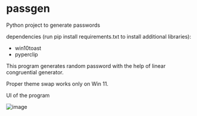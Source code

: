 # passgen
Python project to generate passwords

dependencies (run pip install requirements.txt to install additional libraries): 
- win10toast
- pyperclip

This program generates random password with the help of linear congruential generator.

Proper theme swap works only on Win 11.

UI of the program

![image](https://user-images.githubusercontent.com/37449089/187427995-2b269834-fb2b-4810-a8a7-36294829f670.png)
